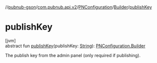 //[pubnub-gson](../../../../index.md)/[com.pubnub.api.v2](../../index.md)/[PNConfiguration](../index.md)/[Builder](index.md)/[publishKey](publish-key.md)

# publishKey

[jvm]\
abstract fun [publishKey](publish-key.md)(publishKey: [String](https://kotlinlang.org/api/latest/jvm/stdlib/kotlin/-string/index.html)): [PNConfiguration.Builder](index.md)

The publish key from the admin panel (only required if publishing).

